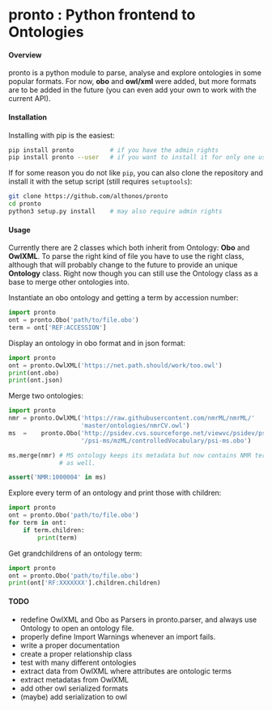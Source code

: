 # pronto : **P**ython f**ron**tend **t**o **O**ntologies

#### Overview
pronto is a python module to parse, analyse and explore ontologies in some popular formats. For now, **obo** and **owl/xml** were added, but more formats are to be added in the future (you can even add your own to work with the current API).


#### Installation
Installing with pip is the easiest:
```bash
pip install pronto          # if you have the admin rights
pip install pronto --user   # if you want to install it for only one user
```

If for some reason you do not like `pip`, you can also clone the repository and install it with the setup script (still requires `setuptools`):
```bash
git clone https://github.com/althonos/pronto
cd pronto
python3 setup.py install    # may also require admin rights
```


#### Usage
Currently there are 2 classes which both inherit from Ontology: **Obo** and **OwlXML**. To parse the right kind of file you have to use the right class, although that will probably change to the future to provide an unique **Ontology** class. Right now though you can still use the Ontology class as a base to merge other ontologies into.

Instantiate an obo ontology and getting a term by accession number:
```python
import pronto
ont = pronto.Obo('path/to/file.obo')
term = ont['REF:ACCESSION']
```

Display an ontology in obo format and in json format:
```python
import pronto
ont = pronto.OwlXML('https://net.path.should/work/too.owl')
print(ont.obo)
print(ont.json)
```

Merge two ontologies:
```python
import pronto
nmr = pronto.OwlXML('https://raw.githubusercontent.com/nmrML/nmrML/'
                    'master/ontologies/nmrCV.owl')
ms  =    pronto.Obo('http://psidev.cvs.sourceforge.net/viewvc/psidev/psi'
                    '/psi-ms/mzML/controlledVocabulary/psi-ms.obo')

ms.merge(nmr) # MS ontology keeps its metadata but now contains NMR terms
              # as well.

assert('NMR:1000004' in ms)
```

Explore every term of an ontology and print those with children:
```python
import pronto
ont = pronto.Obo('path/to/file.obo')
for term in ont:
    if term.children:
        print(term)
```

Get grandchildrens of an ontology term:
```python
import pronto
ont = pronto.Obo('path/to/file.obo')
print(ont['RF:XXXXXXX'].children.children)
```

#### TODO
* redefine OwlXML and Obo as Parsers in pronto.parser, and always use Ontology to open an ontology file.
* properly define Import Warnings whenever an import fails. 
* write a proper documentation
* create a proper relationship class
* test with many different ontologies
* extract data from OwlXML where attributes are ontologic terms
* extract metadatas from OwlXML
* add other owl serialized formats
* (maybe) add serialization to owl

